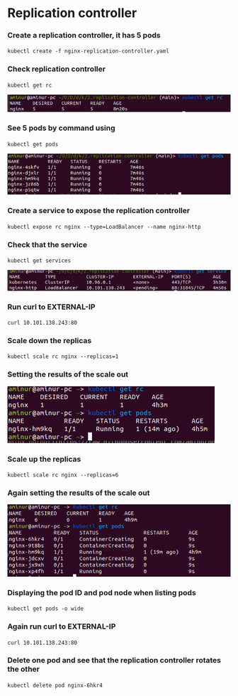# Replication controller

### Create a replication controller, it has 5 pods
`kubectl create -f nginx-replication-controller.yaml`
### Check replication controller
`kubectl get rc`

![kubectl get rc output](https://raw.githubusercontent.com/aminurbd932/devops-notes/main/kubernates/3.replication-controller/images/rc-5-pods.png)

### See 5 pods by command using
`kubectl get pods`

![kubectl get pods output](https://raw.githubusercontent.com/aminurbd932/devops-notes/main/kubernates/3.replication-controller/images/pods-5.png)

### Create a service to expose the replication controller
`kubectl expose rc nginx --type=LoadBalancer --name nginx-http`
### Check that the service
`kubectl get services`

![kubectl expose rc nginx output](https://raw.githubusercontent.com/aminurbd932/devops-notes/main/kubernates/3.replication-controller/images/service-from-rc.png)

### Run curl to EXTERNAL-IP
`curl 10.101.138.243:80`
### Scale down the replicas
`kubectl scale rc nginx --replicas=1`
### Setting the results of the scale out

![replica scal down output](https://raw.githubusercontent.com/aminurbd932/devops-notes/main/kubernates/3.replication-controller/images/scale-down-replica.png)

### Scale up the replicas
`kubectl scale rc nginx --replicas=6`
### Again setting the results of the scale out

![replica scal up output](https://raw.githubusercontent.com/aminurbd932/devops-notes/main/kubernates/3.replication-controller/images/scale-up-replica.png)

### Displaying the pod ID and pod node when listing pods
`kubectl get pods -o wide`
### Again run curl to EXTERNAL-IP
`curl 10.101.138.243:80`
### Delete one pod and see that the replication controller rotates the other
`kubectl delete pod nginx-6hkr4`